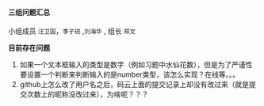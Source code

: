 #### 三组问题汇总 

小组成员 `汪卫国`，`季子锐` ,`刘海华` , 组长 `郑文`

**目前存在问题**

1.  如果一个文本框输入的类型是数字（例如习题中水仙花数），但是为了严谨性要设置一个判断来判断输入的是number类型，该怎么实现？在线等。。。
2.  github上怎么改了用户名之后，码云上面的提交记录上却没有改过来（就是提交次数上的昵称没改过来），为啥呢？？？
